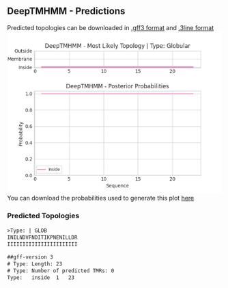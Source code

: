 ## DeepTMHMM - Predictions
Predicted topologies can be downloaded in [.gff3 format](TMRs.gff3) and [.3line format](predicted_topologies.3line)
![picture](plot.png)
You can download the probabilities used to generate this plot [here](Type:_probs.csv)
### Predicted Topologies
```
>Type: | GLOB
INILNDVFNDITIKPNENILLDR
IIIIIIIIIIIIIIIIIIIIIII

```


```
##gff-version 3
# Type: Length: 23
# Type: Number of predicted TMRs: 0
Type:	inside	1	23				

```
